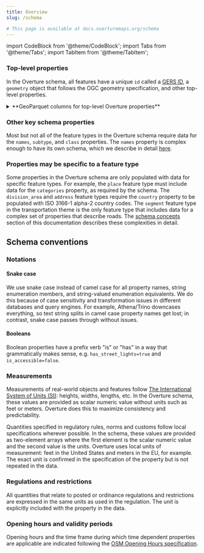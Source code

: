 ```yaml
---
title: Overview
slug: /schema

# This page is available at docs.overturemaps.org/schema
---
```

import CodeBlock from '@theme/CodeBlock';
import Tabs from '@theme/Tabs';
import TabItem from '@theme/TabItem';

### Top-level properties

In the Overture schema, all features have a unique `id` called a [GERS ID](https://docs.overturemaps.org/gers/), a `geometry` object that follows the OGC geometry specification, and other top-level properties.

<details>
<summary>**GeoParquet columns for top-level Overture properties**</summary>
| column_name | column_type | description |
| --- | --- | --- |
| **id** | *string* | an Overture feature's unique id, part of the Global Entity Reference System (GERS) |
| **geometry** | *binary* | well-known binary (WKB) representation of the feature geometry |
| **bbox** | *struct\<xmin: float, xmax: float, ymin: float, ymax: float\>* | area defined by two longitudes and two latitudes: latitude is a decimal number between -90.0 and 90.0; longitude is a decimal number between -180.0 and 180.0. |
| **theme** | *string* | one of six Overture data themes |
| **type** | *string* | one of 14 Overture feature types |
| **version** | *int32* | version number of the feature, incremented in each Overture release where the geometry or attributes of this feature changed |
| **sources** | *list\<element: struct\<property: string, dataset: string, record_id: string, update_time: string, confidence: double, between: list\<double\>\>\>* | array of source information for the properties of a given feature |
</details>

### Other key schema properties

Most but not all of the feature types in the Overture schema require data for the `names`, `subtype`, and `class` properties. The `names` property is complex enough to have its own schema, which we describe in detail [here](/schema/concepts/names).

### Properties may be specific to a feature type

Some properties in the Overture schema are only populated with data for specific feature types. For example, the `place` feature type must include data for the `categories` property, as required by the schema. The `division_area` and `address` feature types require the `country` property to be populated with ISO 3166-1 alpha-2 country codes. The `segment` feature type in the transportation theme is the only feature type that includes data for a complex set of properties that describe roads. The [schema concepts](concepts) section of this documentation describes these complexities in detail.

## Schema conventions

### Notations

#### Snake case

We use snake case instead of camel case for all property names, string enumeration members, and string-valued enumeration equivalents. We do this because of case sensitivity and transformation issues in different databases and query engines. For example, Athena/Trino downcases everything, so text string splits in camel case property names get lost; in contrast, snake case passes through without issues.

#### Booleans

Boolean properties have a prefix verb "is" or "has" in a way that grammatically makes sense, e.g. `has_street_lights=true` and `is_accessible=false`.

### Measurements

<!-- add to the docs: if we're using both feet and meters in measurements, what's the best way to determine the unit of measure? the schema, presumably, but also the bounding box of the data?
-->

Measurements of real-world objects and features follow [The International System of Units (SI)](https://www.bipm.org/en/publications/si-brochure): heights, widths, lengths, etc. In the Overture schema, these values are provided as scalar numeric value without units such as feet or meters. Overture does this to maximize consistency and predictability.

Quantities specified in regulatory rules, norms and customs follow local specifications wherever possible. In the schema, these values are provided as two-element arrays where the first element is the scalar numeric value and the second value is the units. Overture uses local units of measurement: feet in the United States and meters in the EU, for example. The exact unit is confirmed in the specification of the property but is not repeated in the data.

### Regulations and restrictions

All quantities that relate to posted or ordinance regulations and restrictions are expressed in the same units as used in the regulation. The unit is explicitly included with the property in the data.

### Opening hours and validity periods

Opening hours and the time frame during which time dependent properties are applicable are indicated following the [OSM Opening Hours specification](https://wiki.openstreetmap.org/wiki/Key:opening_hours/specification).

<!-- This is not yet true
### Extensions

Overture allows for add hoc extensions beyond what is described in the schema. All extensions are prefixed with `ext_`. Extensions can be provided at the theme level, the type level, or the property level.
-->
